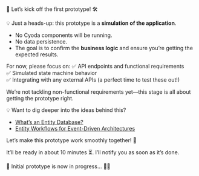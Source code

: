 
🌟 Let’s kick off the first prototype! 🛠️

💡  Just a heads-up: this prototype is a **simulation of the application**.
- No Cyoda components will be running.
- No data persistence.
- The goal is to confirm the **business logic** and ensure you’re getting the expected results.

For now, please focus on:
✅ API endpoints and functional requirements  
✅ Simulated state machine behavior  
✅ Integrating with any external APIs (a perfect time to test these out!)

We’re not tackling non-functional requirements yet—this stage is all about getting the prototype right.

💡 Want to dig deeper into the ideas behind this?  
- [What’s an Entity Database?](https://medium.com/@paul_42036/whats-an-entity-database-11f8538b631a)  
- [Entity Workflows for Event-Driven Architectures](https://medium.com/@paul_42036/entity-workflows-for-event-driven-architectures-4d491cf898a5)

Let’s make this prototype work smoothly together! 🚀

It’ll be ready in about 10 minutes ⏳. I’ll notify you as soon as it’s done.

🚧 Initial prototype is now in progress... 🚀💡
